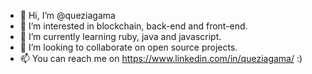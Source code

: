 - 👋 Hi, I’m @queziagama
- 👀 I’m interested in blockchain, back-end and front-end.
- 🌱 I’m currently learning ruby, java and javascript.
- 💞️ I’m looking to collaborate on open source projects.
- 📫 You can reach me on https://www.linkedin.com/in/queziagama/ :)
<!---
queziagama/queziagama is a ✨ special ✨ repository because its `README.md` (this file) appears on your GitHub profile.
You can click the Preview link to take a look at your changes.
--->
